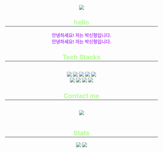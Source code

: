 <div align= "center">
    <img src="https://capsule-render.vercel.app/api?type=waving&color=0:8000ff,100:b74dfe&height=240&text=Loading%20cactus.exe&animation=twinkling&fontColor=b1fe90&fontSize=60" />
    </div>
    <div align= "center"> 
    <h2 style="border-bottom: 1px solid #21262d; color: #b1fe90;"> hello </h2>  
    <div style="font-weight: 700; font-size: 15px; text-align: center; color: #b84dff;"> 안녕하세요! 저는 박신형입니다.</div> 
    <div style="font-weight: 700; font-size: 15px; text-align: center; color: #b84dff;"> 안녕하세요! 저는 박신형입니다.</div>
    </div>
    <div align= "center">
    <h2 style="border-bottom: 1px solid #21262d; color: #b1fe90;"> Tech Stacks </h2> <br> 
    <div style="margin: 0 auto; text-align: center;" align= "center"> <img src="https://img.shields.io/badge/Javascript-F7DF1E?style=flat-square&logo=Javascript&logoColor=white">
          <img src="https://img.shields.io/badge/Vue.js-4FC08D?style=flat-square&logo=Vue.js&logoColor=white">
          <img src="https://img.shields.io/badge/React-61DAFB?style=flat-square&logo=React&logoColor=white">
          <img src="https://img.shields.io/badge/ReactNative-61DAFB?style=flat-square&logo=React&logoColor=white">
          <img src="https://img.shields.io/badge/Expo-000020?style=flat-square&logo=Expo&logoColor=white">
          <br/><img src="https://img.shields.io/badge/Slack-4A154B?style=flat-square&logo=Slack&logoColor=white">
          <img src="https://img.shields.io/badge/Git-F05032?style=flat-square&logo=Git&logoColor=white">
          <img src="https://img.shields.io/badge/Github-181717?style=flat-square&logo=Github&logoColor=white">
          <img src="https://img.shields.io/badge/Notion-000000?style=flat-square&logo=Notion&logoColor=white">
          </div>
    </div>
    <div align= "center">
    <h2 style="border-bottom: 1px solid #21262d; color: #b1fe90;"> Contact me </h2> <br> 
    <div align= "center"> <a href=mailto:sinhyoung123@gmail.com> <img src="https://img.shields.io/badge/Gmail-EA4335?style=flat-square&logo=Gmail&logoColor=white&link=mailto:sinhyoung123@gmail.com"> </a>
          </div>  <br> 
    <div align= "center">  </div> 
    </div>
    <div align= "center"> 
    <h2 style="border-bottom: 1px solid #21262d; color: #b1fe90;"> Stats </h2> <div align= "center"> <img src="https://github-readme-stats.vercel.app/api?username=cactus.exe&bg_color=60,8000ff,b84dff&title_color=ffffff&text_color=ffffff"
         /> <img src="https://github-readme-stats.vercel.app/api/top-langs/?username=cactus.exe&layout=compact&bg_color=60,8000ff,b84dff&title_color=ffffff&text_color=ffffff"
           /> </div> 
    </div>
    
